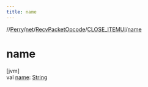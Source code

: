 ```yaml
---
title: name
---
```

//[Perry](../../../../index.html)/[net](../../index.html)/[RecvPacketOpcode](../index.html)/[CLOSE_ITEMUI](index.html)/[name](name.html)



# name



[jvm]\
val [name](name.html): [String](https://kotlinlang.org/api/latest/jvm/stdlib/kotlin/-string/index.html)




